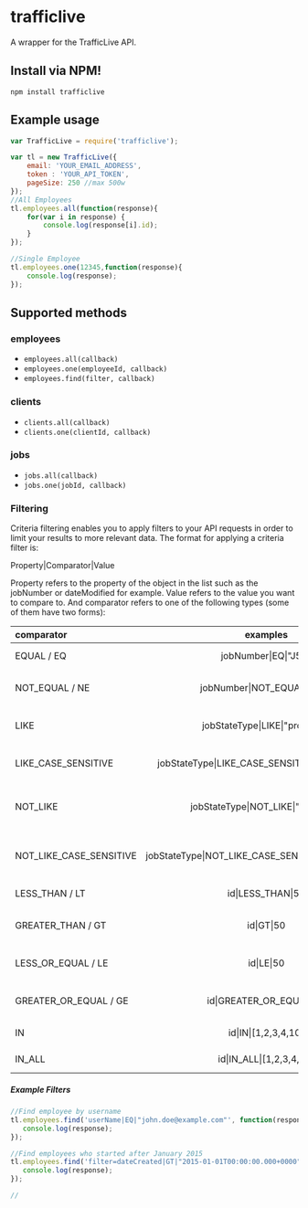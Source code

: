 # trafficlive 
A wrapper for the TrafficLive API. 

## Install via NPM!
```
npm install trafficlive
```

## Example usage
```js
var TrafficLive = require('trafficlive');

var tl = new TrafficLive({
    email: 'YOUR_EMAIL_ADDRESS',
    token : 'YOUR_API_TOKEN',
    pageSize: 250 //max 500w
});
//All Employees
tl.employees.all(function(response){
    for(var i in response) {
        console.log(response[i].id);
    }
});

//Single Employee
tl.employees.one(12345,function(response){
    console.log(response);
});

```

## Supported methods

### employees

* `employees.all(callback)`
* `employees.one(employeeId, callback)`
* `employees.find(filter, callback)`

### clients

* `clients.all(callback)`
* `clients.one(clientId, callback)`

### jobs

* `jobs.all(callback)`
* `jobs.one(jobId, callback)`


### Filtering
Criteria filtering enables you to apply filters to your API requests in order to limit your results to more relevant data. The format for applying a criteria filter is:

Property|Comparator|Value

Property refers to the property of the object in the list such as the jobNumber or dateModified for example. Value refers to the value you want to compare to. And comparator refers to one of the following types (some of them have two forms):

|comparator|examples|description|
|:---|:---:|:---|
|EQUAL / EQ|jobNumber\|EQ\|"J55"|Equality comparator|
|NOT_EQUAL / NE|jobNumber\|NOT_EQUAL\|"J55"|Not equality comparator|
|LIKE|jobStateType\|LIKE\|"progress"|Like case insensitive comparator|
|LIKE_CASE_SENSITIVE|jobStateType\|LIKE_CASE_SENSITIVE\|"PROGRESS"|Like case sensitive comparator|
|NOT_LIKE|jobStateType\|NOT_LIKE\|"progress"|Not like case insensitive comparator|
|NOT_LIKE_CASE_SENSITIVE|jobStateType\|NOT_LIKE_CASE_SENSITIVE\|"PROGRESS"|Not like case sensitive comparator|
|LESS_THAN / LT|id\|LESS_THAN\|50|Less than comparator|
|GREATER_THAN / GT|id\|GT\|50|Greater than comparator|
|LESS_OR_EQUAL / LE|id\|LE\|50|Less or equal comparator|
|GREATER_OR_EQUAL / GE|id\|GREATER_OR_EQUAL\|50|Greater or equal comparator|
|IN|id\|IN\|[1,2,3,4,10]|In comparator|
|IN_ALL|id\|IN_ALL\|[1,2,3,4,10]|In all comparator|

##### Example Filters

```js
//Find employee by username
tl.employees.find('userName|EQ|"john.doe@example.com"', function(response){
   console.log(response);
});

//Find employees who started after January 2015
tl.employees.find('filter=dateCreated|GT|"2015-01-01T00:00:00.000+0000"', function(response){
   console.log(response);
});

//
```
